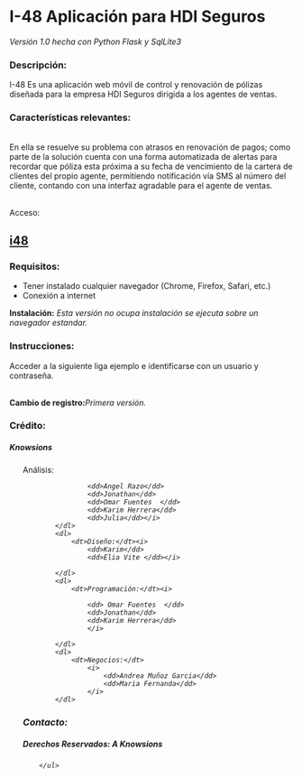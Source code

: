 
<h1>I-48 Aplicación para HDI Seguros</h1>
<i>	Versión 1.0 hecha con Python Flask y SqlLite3 </i>
<h3>Descripción:</h3> 
I-48 Es una aplicación web móvil de control y renovación de pólizas  diseñada para la 
empresa HDI Seguros dirigida a los agentes de ventas.
<h3>Características relevantes:</h3>
<br>En ella se resuelve su problema con atrasos en renovación de pagos; como parte de la solución 
cuenta con una forma automatizada de alertas para recordar que póliza esta próxima a su fecha de vencimiento
de la cartera de clientes del propio agente, permitiendo notificación vía SMS al número del cliente, contando 
con una interfaz agradable para el agente de ventas.

<br>Acceso:
<h2><a href= "http://fintech-2016-gozhack.c9users.io/">i48</a></h2>


<h3>Requisitos:  </h3>
<ul>
    <li>Tener instalado cualquier navegador (Chrome, Firefox, Safari, etc.)</li>
    <li>Conexión a internet</li>	
</ul>


<b>Instalación:</b> <i>  Esta versión no ocupa instalación se ejecuta sobre un navegador estandar.</i>

<h3>Instrucciones:</h3> 
Acceder a la siguiente liga ejemplo e identificarse con un usuario y contraseña.


<br><b>Cambio de registro:</b><i>Primera versión.</i>
<h3>Crédito:</h3>  
<h5><i>Knowsions</i></h5>
<ul>
			<dl>
				<dt>Análisis:</dt><i>
					
					<dd>Angel Razo</dd>
					<dd>Jonathan</dd>
					<dd>Omar Fuentes  </dd>
					<dd>Karim Herrera</dd>
					<dd>Julia</dd></i>
			</dl>
			<dl>
    			<dt>Diseño:</dt><i>
					<dd>Karim</dd>
					<dd>Elia Vite </dd></i>

			</dl>
			<dl>
			    <dt>Programación:</dt><i>
					
					<dd> Omar Fuentes  </dd>
					<dd>Jonathan</dd>
					<dd>Karim Herrera</dd>
					</i>
			
			</dl>
			<dl>
    			<dt>Negocios:</dt>
    			    <i>
    			        <dd>Andrea Muñoz Garcia</dd>
    					<dd>Maria Fernanda</dd>
    				</i>
    		</dl>
    		
    		
<h3>Contacto:</h3>

<h5>Derechos Reservados: A Knowsions</h5>
    	
		</ul>